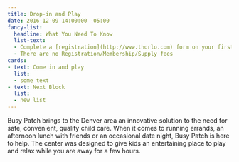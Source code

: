 ```yaml
---
title: Drop-in and Play
date: 2016-12-09 14:00:00 -05:00
fancy-list:
  headline: What You Need To Know
  list-text:
  - Complete a [registration](http://www.thorlo.com) form on your first visit
  - There are no Registration/Membership/Supply fees
cards:
- text: Come in and play
  list:
  - some text
- text: Next Block
  list:
  - new list
---
```


Busy Patch brings to the Denver area an innovative solution to the need for safe, convenient, quality child care. When it comes to running errands, an afternoon lunch with friends or an occasional date night, Busy Patch is here to help. The center was designed to give kids an entertaining place to play and relax while you are away for a few hours.